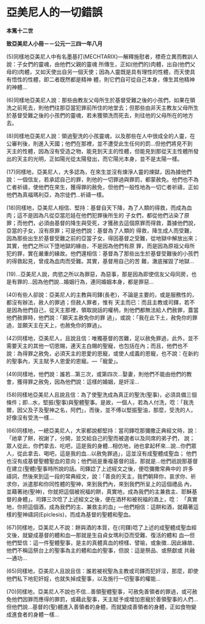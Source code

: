 # 亞美尼人的一切錯誤


**本篤十二世**

**致亞美尼人小冊－－公元一三四一年八月**





(5)同樣地亞美尼人中有名墨基打(MECHTARIX)—解釋施慰者，標奇立異而教訓人說：子女們的靈魂，由他們父親的靈魂
所傳生，正如(他們的)肉體，出自(他們父母的)肉體，又如天使出自另一個天使；因為人靈既是具有理性的性體，而天使具有悟性的性體，即二者既然都是精神
體，則它們自可從自己本身，傳生其他精神的神體…

(6)同樣地亞美尼人說：那些由教友父母所生於基督受難之後的小孩們，如果在領洗之前死去，則他們往那亞當犯罪前所住的地堂去；但那些由非天主教友父母所生於基督受難之後的小孩們的靈魂，若未獲領洗而死去，則往他的父母所在的地方去。

(8)同樣地亞美尼人說：領過聖洗的小孩靈魂，以及那些在人中很成全的人靈，在公審判後，則進入天國；他們在那裡，並不遭受此生任何的罰…但他們將見不到
天主的性體，因為沒有受造之物，能見到天主的性體，但能見到那從天主性體所發出的天主的光明，正如陽光從太陽發出，而它陽光本身，並不是太陽一樣。

(17)同樣地，亞美尼人，大多認為，在來生並沒有煉淨人靈的煉獄，因為據他們說：一個信友，若承認自己的罪，則他的一切罪過與罪罰，都蒙赦免。他們也不為亡者祈禱，使他們在來生，獲得罪的赦免，但他們一般性地為一切亡者祈禱，正如他們為真福瑪利亞，為宗徒們…祈禱一樣。

(18)同樣地，亞美尼人相信、堅持：基督自天下降，為了人類的得救，而成為血肉；這不是因為凡從亞當厄娃在他們犯罪後所生的
子女們，都從他們沾染了原罪；而他們，必須由基督的降生與受死，才獲赦去這個原罪而得救，蓋據他們說，亞當的子女，沒有原罪；可是他們說：基督為了人類的
得救，降生成人而受難，因為那些出生於基督受難之前的亞當子女，得因基督之受難，從地獄中解放出來；其實，他們之所以下墮地獄的緣由，不是因為他們有原
罪，而是因為原祖父母所犯的罪，實在嚴重的緣故。他們還相信：基督為了那些出生於基督受難後的小孩們的得救起見，曾成為血肉而受難。其實，基督用自己的苦
難，澈底摧毀了地獄…

(19)…亞美尼人說，肉慾之所以為罪惡，為惡事，那是因為即使信友父母同房，也是有罪的…因為他們說…婚姻行為，連同婚姻本身，都是罪惡…

(40)有些人卻說：亞美尼人的主教與司鐸(長老)，不論是主要的，或是服務性的，都沒有辦法，赦人的罪過；但赦人罪者，惟有
天主而已：而且主教或司鐸，若不是因為他們自己，從天主那裡，領取說話的權柄，則他們都無法給人們赦罪，蓋當他們赦罪時，他們說：「願天主赦免你的罪
過」，或說：「我在此下土，赦免你的罪過，並願天主在天上，也赦免你的罪過」。

(42)同樣地，亞美尼人，且說且信：唯獨基督的苦難，足以赦免罪過，此外，並不需要天主的其他一切恩賜，連天主白賜的聖寵，也包括在內；而且，他們也不
說：為得罪之赦免，必須天主的恩愛的恩寵，或使人成義的恩寵，也不說：在新約的聖事內，天主賦予人恩愛的恩寵。—「寵愛」。

(49)同樣地，他們說：誰若…第三次，或第四次…娶妻，則他們不能由他們的教會，獲得罪之赦免，因為他們說：這樣的婚姻，是奸淫…

(58)同樣地亞美尼人且說且信：為了使聖洗成為真正的聖洗(聖事)，必須具備三個條件；即…水，堅振(聖事)與聖體聖事。是故，一個人，若為人付洗，唸：「我洗爾，因父及子及聖神之名，阿們」，而後，並不傅以堅振聖油，那麼，受洗的人，好像沒有受洗一樣…

(66)同樣地，一總亞美尼人，大家都說都堅持：當司鐸唸那彌撒正典經文時，說：「祂拿了餅，祝謝了，分開，並交給自己的聖而被選者以及同席的弟子們，
說；眾人從此，你們拿去、吃吧，這是我的身體…相仿地，祂也拿起杯來…說…你們眾人，從此拿去、喝吧，這是我的血…以赦免罪過」，這並沒有成聖體成聖血；
他們也沒有成基督聖體聖血的意向；他們祇是重複基督的話，那就是…他們祇說那基督在建立(聖體)聖事時所說的話。司鐸諗了上述經文之後，便唸彌撒常典中的
許多禱詞，然後來到這一段的常典經文，說：「善良的天主，我們朝拜你，哀求你、祈求你，派遣那和你同性體的聖神，來到我們內，來到我們所呈上的這個禮品
內，並藉著祂(聖神)，你就把這個被祝福的餅，真實地，成為我們的主兼救主、耶穌基督的身體」。司鐸三次唸了上述經文之後，便在酒杯和被祝福的酒上，唸：
「真實地，你把這個酒，成為我們的主、兼救主的血」—他們相信：這餅和酒，就藉著這樣的聖神禱詞(Epiclesis)，而成為基督的聖體和聖血。

(67)同樣地，亞美尼人不說：餅與酒的本質，在(司鐸)唸了上述的成聖體成聖血經文後，就變成基督的體和血—那就是生自貞女瑪利亞而受難、復活的體和
血—但他們堅信：這一件聖體聖事，是主的真體真血的榜樣、譬喻，或象徵…因此緣故、他們不稱這祭台上的聖事為主的體和血的聖事，但說：這是祭品、或祭獻或
共融—通功…

(65)同樣地，亞美尼人且說且信：誰若被祝聖為主教或司鐸而犯奸淫，那麼，即使他們私下地犯奸婬，也就失掉成聖事，以及施行一切聖事的權能…

(70)同樣地，亞美尼人不說也不信…善領聖體聖事，可赦免善領者的罪過，或可赦免他們因罪而應得的罪罰，或藉此聖事，天主賦予或增加恩寵於善領聖事的人們…但他們說…基督的(聖)體進入善領者的身體，而就變成善領者的身體，正如食物變成進食者的身體一樣…

